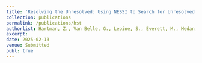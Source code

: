 ```yaml
---
title: 'Resolving the Unresolved: Using NESSI to Search for Unresolved Companions in Low-mass Disk Wide Binaries'
collection: publications
permalink: /publications/hst
authorlist: Hartman, Z., Van Belle, G., Lepine, S., Everett, M., Medan, I.
excerpt: 
date: 2025-02-13
venue: Submitted
publ: true
---
```

